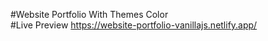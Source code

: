 #Website Portfolio With Themes Color <br>
#Live Preview
https://website-portfolio-vanillajs.netlify.app/
